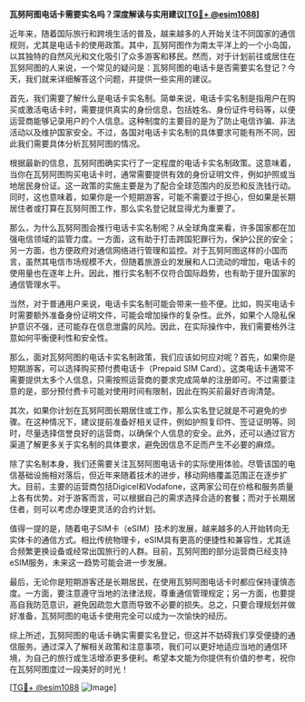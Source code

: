 **瓦努阿图电话卡需要实名吗？深度解读与实用建议[[TG💪+ @esim1088](https://t.me/s/esim1088)]**

近年来，随着国际旅行和跨境生活的普及，越来越多的人开始关注不同国家的通信规则，尤其是电话卡的使用政策。其中，瓦努阿图作为南太平洋上的一个小岛国，以其独特的自然风光和文化吸引了众多游客和移民。然而，对于计划前往或居住在瓦努阿图的人来说，一个常见的疑问是：瓦努阿图的电话卡是否需要实名登记？今天，我们就来详细解答这个问题，并提供一些实用的建议。

首先，我们需要了解什么是电话卡实名制。简单来说，电话卡实名制是指用户在购买或激活电话卡时，需要提供真实的身份信息，包括姓名、身份证件号码等，以便运营商能够记录用户的个人信息。这种制度的主要目的是为了防止电信诈骗、非法活动以及维护国家安全。不过，各国对电话卡实名制的具体要求可能有所不同，因此我们需要具体分析瓦努阿图的情况。

根据最新的信息，瓦努阿图确实实行了一定程度的电话卡实名制政策。这意味着，当你在瓦努阿图购买电话卡时，通常需要提供有效的身份证明文件，例如护照或当地居民身份证。这一政策的实施主要是为了配合全球范围内的反恐和反洗钱行动。同时，这也意味着，如果你是一个短期游客，可能不需要过于担心，但如果是长期居住者或打算在瓦努阿图工作，那么实名登记就显得尤为重要了。

那么，为什么瓦努阿图会推行电话卡实名制呢？从全球角度来看，许多国家都在加强电信领域的监管力度。一方面，这有助于打击跨国犯罪行为，保护公民的安全；另一方面，也方便政府对通信网络进行管理和监控。对于瓦努阿图这样的小国而言，虽然其电信市场规模不大，但随着旅游业的发展和人口流动的增加，电话卡的使用量也在逐年上升。因此，推行实名制不仅符合国际趋势，也有助于提升国家的通信管理水平。

当然，对于普通用户来说，电话卡实名制可能会带来一些不便。比如，购买电话卡时需要额外准备身份证明文件，可能会增加操作的复杂性。此外，如果个人隐私保护意识不强，还可能存在信息泄露的风险。因此，在实际操作中，我们需要格外注意如何平衡便利性和安全性。

那么，面对瓦努阿图的电话卡实名制政策，我们应该如何应对呢？首先，如果你是短期游客，可以选择购买预付费电话卡（Prepaid SIM Card）。这类电话卡通常不需要提供太多个人信息，只需按照运营商的要求完成简单的注册即可。不过需要注意的是，部分预付费卡可能对使用时间有限制，因此在购买前最好咨询清楚。

其次，如果你计划在瓦努阿图长期居住或工作，那么实名登记就是不可避免的步骤。在这种情况下，建议提前准备好相关证件，例如护照复印件、签证证明等。同时，尽量选择信誉良好的运营商，以确保个人信息的安全。此外，还可以通过官方渠道了解更多关于实名制的具体要求，避免因信息不足而产生不必要的麻烦。

除了实名制本身，我们还需要关注瓦努阿图电话卡的实际使用体验。尽管该国的电信基础设施相对落后，但近年来随着技术的进步，移动网络覆盖范围正在逐步扩大。目前，主要的运营商包括Digicel和Vodafone，这两家公司在价格和服务质量上各有优势。对于游客而言，可以根据自己的需求选择合适的套餐；而对于长期居住者，则可以考虑办理更灵活的合约计划。

值得一提的是，随着电子SIM卡（eSIM）技术的发展，越来越多的人开始转向无实体卡的通信方式。相比传统物理卡，eSIM具有更高的便捷性和兼容性，尤其适合频繁更换设备或经常出国旅行的人群。目前，瓦努阿图的部分运营商已经支持eSIM服务，未来这一趋势可能会进一步发展。

最后，无论你是短期游客还是长期居民，在使用瓦努阿图电话卡时都应保持谨慎态度。一方面，要注意遵守当地的法律法规，尊重通信管理规定；另一方面，也要提高自我防范意识，避免因疏忽大意而导致不必要的损失。总之，只要合理规划并做好准备，瓦努阿图的电话卡使用完全可以成为一次愉快的经历。

综上所述，瓦努阿图的电话卡确实需要实名登记，但这并不妨碍我们享受便捷的通信服务。通过深入了解相关政策和注意事项，我们可以更好地适应当地的通信环境，为自己的旅行或生活增添更多便利。希望本文能为你提供有价值的参考，祝你在瓦努阿图度过一段美好的时光！

[[TG💪+ @esim1088](https://t.me/s/esim1088) ![Image](https://i.postimg.cc/4NQfJmqS/Snipaste-2025-05-13-00-14-12.png)]